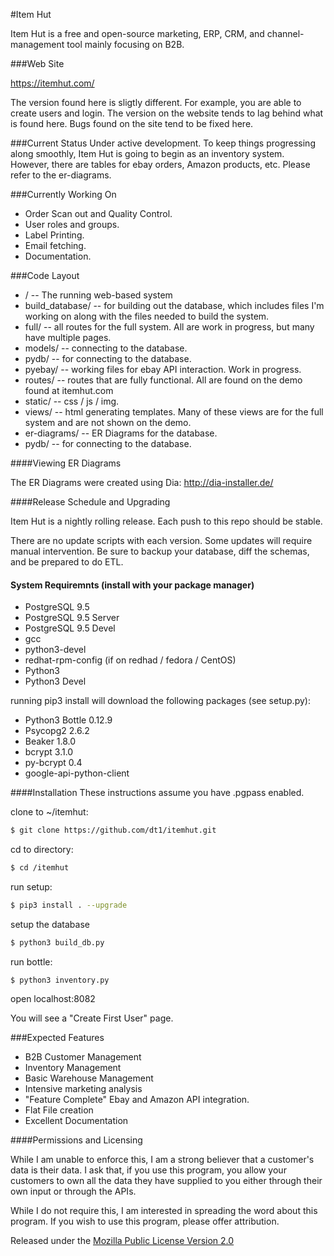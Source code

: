 #Item Hut

Item Hut is a free and open-source marketing, ERP, CRM, and channel-management tool mainly focusing on B2B.

###Web Site

https://itemhut.com/

The version found here is sligtly different. For example, you are able to create users and login. The version on the website tends to lag behind what is found here. Bugs found on the site tend to be fixed here.

###Current Status
Under active development. To keep things progressing along smoothly, Item Hut is going to begin as an inventory system. However, there are tables for ebay orders, Amazon products, etc. Please refer to the er-diagrams.

###Currently Working On
* Order Scan out and Quality Control.
* User roles and groups.
* Label Printing.
* Email fetching.
* Documentation.

###Code Layout
* / -- The running web-based system
* build_database/ -- for building out the database, which includes files I'm working on along with the files needed to build the system.
* full/ -- all routes for the full system. All are work in progress, but many have multiple pages.
* models/ -- connecting to the database.
* pydb/ -- for connecting to the database.
* pyebay/ -- working files for ebay API interaction. Work in progress.
* routes/ -- routes that are fully functional. All are found on the demo found at itemhut.com
* static/ -- css / js / img.
* views/ -- html generating templates. Many of these views are for the full system and are not shown on the demo.
* er-diagrams/ -- ER Diagrams for the database.
* pydb/ -- for connecting to the database.

####Viewing ER Diagrams

The ER Diagrams were created using Dia:
http://dia-installer.de/

####Release Schedule and Upgrading

Item Hut is a nightly rolling release. Each push to this repo should be stable.

There are no update scripts with each version. Some updates will require manual intervention. Be sure to backup your database, diff the schemas, and be prepared to do ETL.

#### System Requiremnts (install with your package manager)
* PostgreSQL 9.5
* PostgreSQL 9.5 Server
* PostgreSQL 9.5 Devel
* gcc
* python3-devel
* redhat-rpm-config (if on redhad / fedora / CentOS)
* Python3
* Python3 Devel


running pip3 install will download the following packages (see setup.py):
* Python3 Bottle 0.12.9
* Psycopg2 2.6.2
* Beaker 1.8.0
* bcrypt 3.1.0
* py-bcrypt 0.4
* google-api-python-client

####Installation
These instructions assume you have .pgpass enabled.

clone to ~/itemhut:
```bash
$ git clone https://github.com/dt1/itemhut.git
```

cd to directory:
```bash
$ cd /itemhut
```

run setup:
```bash
$ pip3 install . --upgrade
```

setup the database
```bash
$ python3 build_db.py
```

run bottle:
```
$ python3 inventory.py
```

open localhost:8082

You will see a "Create First User" page.

###Expected Features
* B2B Customer Management
* Inventory Management
* Basic Warehouse Management
* Intensive marketing analysis
* "Feature Complete" Ebay and Amazon API integration.
* Flat File creation
* Excellent Documentation

####Permissions and Licensing

While I am unable to enforce this, I am a strong believer that a customer's data is their data. I ask that, if you use this program, you allow your customers to own all the data they have supplied to you either through their own input or through the APIs.

While I do not require this, I am interested in spreading the word about this program. If you wish to use this program, please offer attribution.

Released under the [Mozilla Public License
Version 2.0](http://www.mozilla.org/MPL/2.0/)
